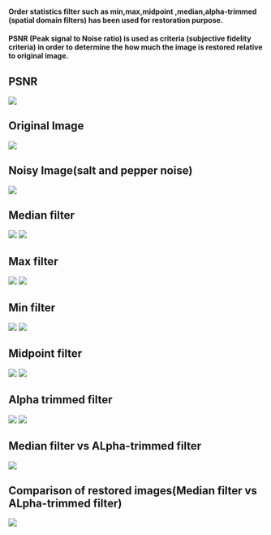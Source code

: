 
<h4>Order statistics filter such as min,max,midpoint ,median,alpha-trimmed (spatial domain filters) has been used for restoration purpose.</h4>
<h4>PSNR (Peak signal to Noise ratio) is used as criteria (subjective fidelity criteria) in order to determine the how much the image is restored relative to original image.</h4>
<h2> PSNR</h2>
<img src="image restoration images/result.jpg">
<h2> Original Image</h2>
<img src="image restoration images/original image.jpg">
<h2> Noisy Image(salt and pepper noise)</h2>
<img src="image restoration images/Noisy image.jpg">
<h2>Median filter</h2>
<img src="filter equation/median filter eqn.JPG">
<img src="image restoration images/median filter.jpg">
<h2>Max filter</h2>
<img src="filter equation/max filter eqn.JPG">
<img src="image restoration images/max filter.jpg">
<h2>Min filter</h2>
<img src="filter equation/min filter eqn.JPG">
<img src="image restoration images/min filter.jpg">
<h2>Midpoint filter</h2>
<img src="filter equation/midpoint filter eqn.JPG">
<img src="image restoration images/midpoint filter.jpg">
<h2>Alpha trimmed filter</h2>
<img src="filter equation/alpha-trimmed filter eqn.JPG">
<img src="image restoration images/alpha trimmed filter.jpg">
<h2>Median filter vs ALpha-trimmed filter</h2>
<img src="image restoration images/alpha trimmed result and median result with very noisy image(salt and pepper).jpg">
<h2>Comparison of restored images(Median filter vs ALpha-trimmed filter) </h2>
<img src="image restoration images/iteration result.jpg">

